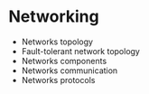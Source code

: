 # Networking

- Networks topology
- Fault-tolerant network topology
- Networks components
- Networks communication
- Networks protocols
